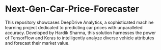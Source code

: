 # Next-Gen-Car-Price-Forecaster
This repository showcases DeepDrive Analytics, a sophisticated machine learning project dedicated to predicting car prices with unparalleled accuracy. Developed by Hardik Sharma, this solution harnesses the power of TensorFlow and Keras to intelligently analyze diverse vehicle attributes and forecast their market value.
